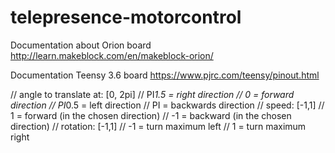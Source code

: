 # telepresence-motorcontrol

Documentation about Orion board
http://learn.makeblock.com/en/makeblock-orion/

Documentation Teensy 3.6 board
https://www.pjrc.com/teensy/pinout.html

// angle to translate at: [0, 2pi]
//    PI*1.5 = right direction
//    0      = forward direction
//    PI*0.5 = left direction
//    PI     = backwards direction
// speed: [-1,1]
//    1 = forward (in the chosen direction)
//    -1 = backward (in the chosen direction)
// rotation: [-1,1]
//    -1 = turn maximum left
//    1 = turn maximum right